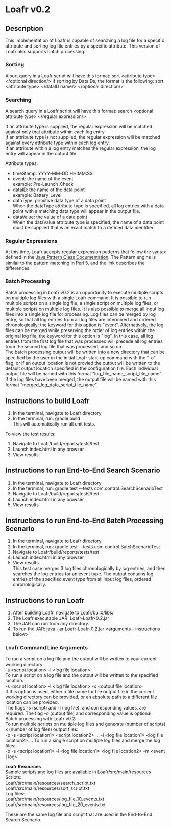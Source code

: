 # Loafr v0.2

## Description
This implementation of Loafr is capable of searching a log file for a specific attribute and sorting log file entries by a specific attribute. This version of Loafr also supports batch processing.

### Sorting
A sort query in a Loafr script will have this format: sort \<attribute type\> \</optional direction/\>
If sorting by DataIDs, the format is the following: sort \<attribute type\> \</dataID name/\> \</optional direction/\>

### Searching
A search query in a Loafr script will have this format: search \<optional attribute type\> \</regular expression/\>  

If an attribute type is supplied, the regular expression will be matched against only that attribute within each log entry.  
If an attribute type is not supplied, the regular expression will be matched against every attribute type within each log entry.  
If an attribute within a log entry matches the regular expression, the log entry will appear in the output file.   

Attribute types:  
- timeStamp: YYYY-MM-DD HH:MM:SS
- event: the name of the event  
    example: Pre-Launch_Check
- dataID: the name of the data point  
    example: Battery_Level
- dataType: primitive data type of a data point  
    When the dataType attribute type is specified, all log entries with a data point with a matching data type will appear in the output file.
- dataValue: the value of a data point  
    When the dataValue attribute type is specified, the name of a data point must be supplied that is an exact match to a defined data identifier.  
### Regular Expressions  
At this time, Loafr accepts regular expression patterns that follow the syntax defined in the [Java Pattern Class Documentation](https://docs.oracle.com/javase/8/docs/api/java/util/regex/Pattern.html). The Pattern engine is similar to the pattern matching in Perl 5, and the link describes the differences. 

### Batch Processing  
Batch processing in Loafr v0.2 is an opportunity to execute multiple scripts on multiple log files with a single Loafr command. It is possible to run multiple scripts on a single log file, a single script on multiple log files, or multiple scripts on multiple log files. It is also possible to merge all input log files into a single log file for processing. Log files can be merged by log entry, so that all log entries from all log files are intermixed and ordered chronologically; the keyword for this option is "event". Alternatively, the log files can be merged while preserving the order of log entries within the original log file; the keyword for this option is "log". In this case, all log entries from the first log file that was processed will precede all log entries from the second log file that was processed, and so on.   
The batch processing output will be written into a new directory that can be specified by the user in the initial Loafr start-up command with the "-o" flag, or if an output location is not provied the output will be written to the default output location specified in the configuration file. Each individual output file will be named with this format "log_file_name_script_file_name". If the log files have been merged, the output file will be named with this format "merged_log_data_script_file_name".


## Instructions to build Loafr
1. In the terminal, navigate to Loafr directory
2. In the terminal, run: gradle build  
This will automatically run all unit tests.

To view the test results:  
1. Navigate to Loafr/build/reports/tests/test
2. Launch index.html in any browser
3. View results

## Instructions to run End-to-End Search Scenario  
1. In the terminal, navigate to Loafr directory
2. In the terminal, run: gradle test --tests com.control.SearchScenarioTest  
3. Navigate to Loafr/build/reports/tests/test
4. Launch index.html in any browser
5. View results

## Instructions to run End-to-End Batch Processing Scenario
1. In the terminal, navigate to Loafr directory
2. In the terminal, run: gradle test --tests com.control.BatchScenarioTest
3. Navigate to Loafr/build/reports/tests/test
4. Launch index.html in any browser
5. View results  
This test case merges 3 log files chronologically by log entries, and then searches the log entries for an event type. The output contains log entries of the specified event type from all input log files, ordered chronologically. 

## Instructions to run Loafr    
1. After building Loafr, navigate to Loafr/build/libs/
2. The Loafr executable JAR: Loafr-Loafr-0.2.jar
3. The JAR can run from any directory.
4. To run the JAR: java -jar Loafr-Loafr-0.2.jar \<arguments - instructions below\>  

### Loafr Command Line Arguments  
To run a script on a log file and the output will be written to your current working directory:  
-s \<script location\> -l \<log file location\>  
To run a script on a log file and the output will be written to the specified location:  
-s \<script location\> -l \<log file location\> -o \<output file location\>  
    If this option is used, either a file name for the output file in the current working directory can be provided, or an absolute path to a different file location can be provided.  
The flags -s (script) and -l (log file), and corresponding values, are required. The flag -o (output file) and corresponding value is optional.  
Batch processing with Loafr v0.2:  
To run multiple scripts on multiple log files and generate (number of scripts) x (number of log files) output files:  
-b -s \<script location1\> \<script location2\> ... -l \<log file location1\> \<log file location2\> ...
To run a single script on multiple log files and merge the log files:  
-b -s \<script location1\> -l \<log file location1\> \<log file location2\> -m \<event | log\>

**Loafr Resources**  
Sample scripts and log files are available in Loafr/src/main/resources  
Scripts:     
    Loafr/src/main/resources/search_script.txt  
    Loafr/src/main/resources/sort_script.txt    
Log files:   
    Loafr/src/main/resources/log_file_10_events.txt  
    Loafr/src/main/resources/log_file_20_events.txt

These are the same log file and script that are used in the End-to-End Search Scenario.


